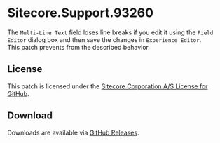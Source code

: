 # Sitecore.Support.93260
The `Multi-Line Text` field loses line breaks if you edit it using the `Field Editor` dialog box and then save the changes in `Experience Editor`.<br>
This patch prevents from the described behavior.

## License  
This patch is licensed under the [Sitecore Corporation A/S License for GitHub](https://github.com/sitecoresupport/Sitecore.Support.93260/blob/master/LICENSE).  

## Download  
Downloads are available via [GitHub Releases](https://github.com/sitecoresupport/Sitecore.Support.93260/releases).  
